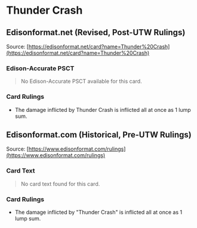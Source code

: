 # Thunder Crash

## Edisonformat.net (Revised, Post-UTW Rulings)

Source: [https://edisonformat.net/card?name=Thunder%20Crash](https://edisonformat.net/card?name=Thunder%20Crash)

### Edison-Accurate PSCT

> No Edison-Accurate PSCT available for this card.

### Card Rulings

*   The damage inflicted by Thunder Crash is inflicted all at once as 1 lump sum.


## Edisonformat.com (Historical, Pre-UTW Rulings)

Source: [https://www.edisonformat.com/rulings](https://www.edisonformat.com/rulings)

### Card Text

> No card text found for this card.

### Card Rulings

*   The damage inflicted by "Thunder Crash" is inflicted all at once as 1 lump sum.


